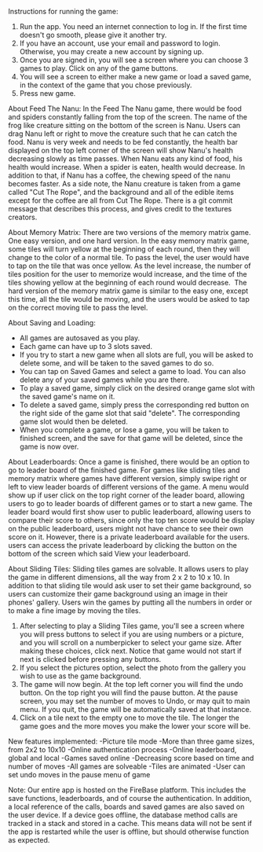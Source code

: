Instructions for running the game:


1. Run the app. You need an internet connection to log in. If the first time doesn't go smooth, please give it another try.
2. If you have an account, use your email and password to login. Otherwise, you may create a new account by signing up.
3. Once you are signed in, you will see a screen where you can choose 3 games to play. Click on any of the game buttons.
4. You will see a screen to either make a new game or load a saved game, in the context of the game that you chose previously.
5. Press new game.


About Feed The Nanu:
In the Feed The Nanu game, there would be food and spiders constantly falling from the top of the screen. The name of the frog like creature sitting on the bottom of the screen is Nanu. Users can drag Nanu left or right to move the creature such that he can catch the food. Nanu is very week and needs to be fed constantly, the health bar displayed on the top left corner of the screen will show Nanu's health decreasing slowly as time passes. When Nanu eats any kind of food, his health would increase. When a spider is eaten, health would decrease. In addition to that, if Nanu has a coffee, the chewing speed of the nanu becomes faster. As a side note, the Nanu creature is taken from a game called "Cut The Rope", and the background and all of the edible items except for the coffee are all from Cut The Rope. There is a git commit message that describes this process, and gives credit to the textures creators.


About Memory Matrix:
There are two versions of the memory matrix game. One easy version, and one hard version. In the easy memory matrix game, some tiles will turn yellow at the beginning of each round, then they will change to the color of a normal tile. To pass the level, the user would have to tap on the tile that was once yellow. As the level increase, the number of tiles position for the user to memorize would increase, and the time of the tiles showing yellow at the beginning of each round would decrease.  The hard version of the memory matrix game is similar to the easy one, except this time, all the tile would be moving, and the users would be asked to tap on the correct moving tile to pass the level.


About Saving and Loading:
- All games are autosaved as you play.
- Each game can have up to 3 slots saved.
- If you try to start a new game when all slots are full, you will be asked to delete some, and will be taken to the saved games to do so.
- You can tap on Saved Games and select a game to load. You can also delete any of your saved games while you are there.
- To play a saved game, simply click on the desired orange game slot with the saved game's name on it.
- To delete a saved game, simply press the corresponding red button on the right side of the game slot that said "delete". The corresponding game slot would then be deleted.
- When you complete a game, or lose a game, you will be taken to finished screen, and the save for that game will be deleted, since the game is now over.



About Leaderboards:
Once a game is finished, there would be an option to go to leader board of the finished game. For games like sliding tiles and memory matrix where games have different version, simply swipe right or left to view leader boards of different versions of the game. A menu would show up if user click on the top right corner of the leader board, allowing users to go to leader boards of different games or to start a new game. The leader board would first show user to public leaderboard, allowing users to compare their score to others, since only the top ten score would be display on the public leaderboard, users might not have chance to see their own score on it. However, there is a private leaderboard available for the users. users can access the private leaderboard by clicking the button on the bottom of the screen which said View your leaderboard.



About Sliding Tiles:
Sliding tiles games are solvable. It allows users to play the game in different dimensions, all the way from 2 x 2 to 10 x 10. In addition to that sliding tile would ask user to set their game background, so users can customize their game background using an image in their phones' gallery. Users win the games by putting all the numbers in order or to make a fine image by moving the tiles.

1. After selecting to play a Sliding Tiles game, you'll see a screen where you will press buttons to select if you are using
numbers or a picture,  and you will scroll on a numberpicker to select your game size. After making these choices, click next. Notice that game would not start if next is clicked
before pressing any buttons.
2. If you select the pictures option, select the photo from the gallery
you wish to use as the game background.
3. The game will now begin. At the top left corner you will find the undo button. On the top
right you will find the pause button. At the pause screen, you may set the number of moves to
Undo, or may quit to main menu. If you quit, the game will be automatically saved at that instance.
4. Click on a tile next to the empty one to move the tile. The longer the game goes and the more
moves you make the lower your score will be.


New features implemented:
-Picture tile mode
-More than three game sizes, from 2x2 to 10x10
-Online authentication process
-Online leaderboard, global and local
-Games saved online
-Decreasing score based on time and number of moves
-All games are solveable
-Tiles are animated
-User can set undo moves in the pause menu of game


Note:
Our entire app is hosted on the FireBase platform. This includes the save functions, leaderboards,
and of course the authentication. In addition, a local reference of the calls, boards and saved
games are also saved on the user device. If a device goes offline, the database method calls are
tracked in a stack and stored in a cache. This means data will not be sent if the app is restarted
while the user is offline, but should otherwise function as expected.
